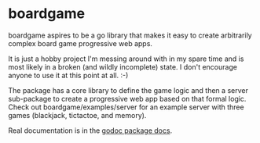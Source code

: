 # boardgame

boardgame aspires to be a go library that makes it easy to create arbitrarily complex board game progressive web apps.

It is just a hobby project I'm messing around with in my spare time and is most likely in a broken (and wildly incomplete) state. I don't encourage anyone to use it at this point at all. :-)

The package has a core library to define the game logic and then a server sub-package to create a progressive web app based on that formal logic. Check out boardgame/examples/server for an example server with three games (blackjack, tictactoe, and memory).

Real documentation is in the [godoc package docs](https://godoc.org/github.com/jkomoros/boardgame).
